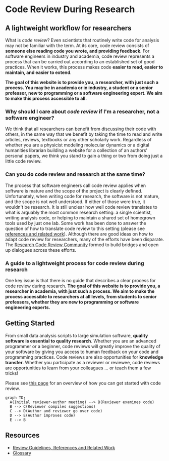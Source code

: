 # Code Review During Research
## A lightweight workflow for researchers

What is *code review*?
Even scientists that routinely write code for analysis
may not be familiar with the term.
At its core, code review consists of
**someone else reading code you wrote,
and providing feedback**.
For software engineers in industry and academia,
code review represents a process
that can be carried out according to an established set of good practices.
When it works, this process makes code
**easier to read, easier to maintain,
and easier to extend**.

**The goal of this website is to provide you,
a researcher, with just such a process.
You may be in academia or in industry,
a student or a senior professor,
new to programming or a software engineering expert.
We aim to make this process accessible to all.**

### Why should I care about *code review* if I'm a researcher, not a software engineer?

We think that all researchers can benefit
from discussing their code with others,
in the same way that we benefit by taking the time to
read and write articles, reviews, textbooks or any other scholarly work.
Regardless of whether you are a physicist modeling molecular dynamics
or a digital humanities librarian building a website for a collection of an authors' personal papers,
we think you stand to gain a thing or two
from doing just a little code review.

### Can you do code review and research at the same time?

The process that software engineers call code review
applies when software is mature and the scope of the project is clearly defined.
Unfortunately, when writing code for research,
the software is not mature, and the scope is not well understood.
If either of those were true, it wouldn't be research.
It is still unclear how well code review
translates to what is arguably the most common research setting:
a single scientist, writing analysis code,
or helping to maintain a shared set of homegrown tools used by just one lab.
Some work has been done to answer the question of how to translate code review to this setting
(please see [references and related work](./refs-related.md)).
Although there are good ideas on how to adapt code review for researchers,
many of the efforts have been disparate.
The [Research Code Review Community](https://github.com/ResearchCodeReviewCommunity)
formed to build bridges and open up dialogues across these efforts.

### A guide to a lightweight process for code review during research

One key issue is that there is no guide that describes a
clear process for code review during research.
**The goal of this website is to provide you,
a researcher in academia, with just such a process.
We aim to make the process accessible to researchers at all levels,
from students to senior professors,
whether they are new to programming or software engineering experts.**

## Getting Started

From small data analysis scripts to large simulation software, **quality
software is essential to quality research**.
Whether you are an advanced programmer or a beginner, code
reviews will greatly improve the quality of your software by giving
you access to human feedback on your code and programming
practices. Code reviews are also opportunities for **knowledge
transfer**. Whether you participate as a reviewer or reviewee, code
reviews are opportunities to learn from your colleagues ... or teach
them a few tricks!

Please see [this page](flowcharts/high-level)
for an overview of how you can get started with code review.

```{mermaid}
graph TD;
  A(Initial reviewer-author meeting) --> B(Reviewer examines code)
  B --> C(Reviewer compiles suggestions)
  C --> D(Author and reviewer go over code)
  D --> E(Author improves code)
  E --> B
```

## Resources
* [Review Guidelines, References and Related Work](refs-related)
* [Glossary](glossary)
